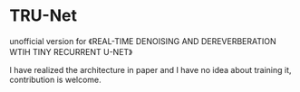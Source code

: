 # TRU-Net
unofficial  version for 《REAL-TIME DENOISING AND DEREVERBERATION WTIH TINY RECURRENT U-NET》

I have realized the architecture in paper and I have no idea about training it, contribution is welcome.
